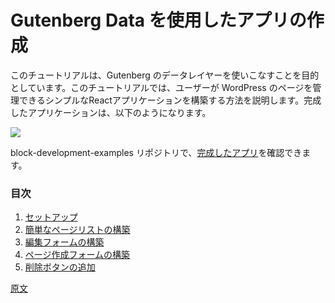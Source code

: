 <!--
# Create your First App with Gutenberg Data
-->
# Gutenberg Data を使用したアプリの作成

<!--
This tutorial aims to get you comfortable with the Gutenberg data layer. It guides you through building a simple React application that enables the user to manage their WordPress pages. The finished app will look like this:
-->
このチュートリアルは、Gutenberg のデータレイヤーを使いこなすことを目的としています。このチュートリアルでは、ユーザーが WordPress のページを管理できるシンプルなReactアプリケーションを構築する方法を説明します。完成したアプリケーションは、以下のようになります。

![](https://raw.githubusercontent.com/WordPress/gutenberg/HEAD/docs/how-to-guides/data-basics/media/list-of-pages/part1-finished.jpg)

<!--
You may review the [finished app](https://github.com/WordPress/block-development-examples/tree/trunk/plugins/data-basics-59c8f8) in the block-development-examples repository.
-->
block-development-examples リポジトリで、[完成したアプリ](https://github.com/WordPress/block-development-examples/tree/trunk/plugins/data-basics-59c8f8)を確認できます。

<!--
### Table of Contents
-->
### 目次

<!--
1. [Setup](/docs/how-to-guides/data-basics/1-data-basics-setup.md)
2. [Building a basic list of pages](/docs/how-to-guides/data-basics/2-building-a-list-of-pages.md)
3. [Building an edit form](/docs/how-to-guides/data-basics/3-building-an-edit-form.md)
4. [Building a _create page_ form](/docs/how-to-guides/data-basics/4-building-a-create-page-form.md)
5. [Adding a delete button](/docs/how-to-guides/data-basics/5-adding-a-delete-button.md)
-->
1. [セットアップ](https://ja.wordpress.org/team/handbook/block-editor/how-to-guides/data-basics/1-data-basics-setup)
2. [簡単なページリストの構築](https://ja.wordpress.org/team/handbook/block-editor/how-to-guides/data-basics/2-building-a-list-of-pages)
3. [編集フォームの構築](https://ja.wordpress.org/team/handbook/block-editor/how-to-guides/data-basics/3-building-an-edit-form)
4. [ページ作成フォームの構築](https://ja.wordpress.org/team/handbook/block-editor/how-to-guides/data-basics/4-building-a-create-page-form.md)
5. [削除ボタンの追加](https://ja.wordpress.org/team/handbook/block-editor/how-to-guides/data-basics/5-adding-a-delete-button.md)

[原文](https://github.com/WordPress/gutenberg/blob/trunk/docs/how-to-guides/data-basics/README.md)
